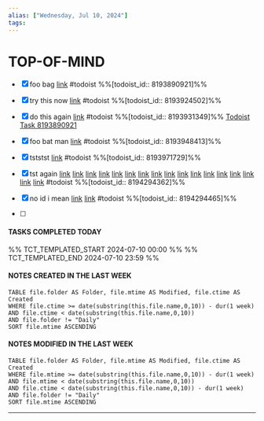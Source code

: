 ```yaml
---
alias: ["Wednesday, Jul 10, 2024"]
tags: 
---
```



# TOP-OF-MIND
- [x] foo bag [link](https://todoist.com/app/task/8193890921) #todoist %%[todoist_id:: 8193890921]%%
- [x] try this now [link](https://todoist.com/app/task/8193924502) #todoist %%[todoist_id:: 8193924502]%% 
- [x] do this again [link](https://todoist.com/app/task/8193931349) #todoist %%[todoist_id:: 8193931349]%% 
[Todoist](todoist://task/8193890921)
[Task 8193890921](todoist://task/?id=8193890921)

- [x] foo bat man [link](https://todoist.com/app/task/8193948413) #todoist %%[todoist_id:: 8193948413]%%
- [x] tststst [link](todoist://task?id=8193971729) #todoist %%[todoist_id:: 8193971729]%%
- [x] tst again [link](todoist://task?id=8193993315) [link](todoist://task?id=8193993600) [link](todoist://task?id=8193993679) [link](todoist://task?id=8193993758) [link](todoist://task?id=8193993812) [link](todoist://task?id=8193993837) [link](todoist://task?id=8193993872) [link](todoist://task?id=8193993947) [link](todoist://task?id=8193994018) [link](todoist://task?id=8193994086) [link](todoist://task?id=8193994164) [link](todoist://task?id=8193994281) [link](todoist://task?id=8193994388) [link](todoist://task?id=8193994468) [link](todoist://task?id=8193994572) [link](todoist://task?id=8193994616) [link](todoist://task?id=8194294362) #todoist                  %%[todoist_id:: 8194294362]%%
- [x] no id i mean [link](todoist://task?id=8194018836) [link](todoist://task?id=8194294465) #todoist  %%[todoist_id:: 8194294465]%%
- [ ] 
#### TASKS COMPLETED TODAY
%% TCT_TEMPLATED_START 2024-07-10 00:00 %%
%% TCT_TEMPLATED_END 2024-07-10 23:59 %%

#### NOTES CREATED IN THE LAST WEEK
``` dataview
TABLE file.folder AS Folder, file.mtime AS Modified, file.ctime AS Created
WHERE file.ctime >= date(substring(this.file.name,0,10)) - dur(1 week) 
AND file.ctime < date(substring(this.file.name,0,10)) 
AND file.folder != "Daily"
SORT file.mtime ASCENDING
```

#### NOTES MODIFIED IN THE LAST WEEK
``` dataview
TABLE file.folder AS Folder, file.mtime AS Modified, file.ctime AS Created
WHERE file.mtime >= date(substring(this.file.name,0,10)) - dur(1 week)
AND file.mtime < date(substring(this.file.name,0,10))
AND file.ctime < date(substring(this.file.name,0,10)) - dur(1 week)
AND file.folder != "Daily"
SORT file.mtime ASCENDING
```
---
